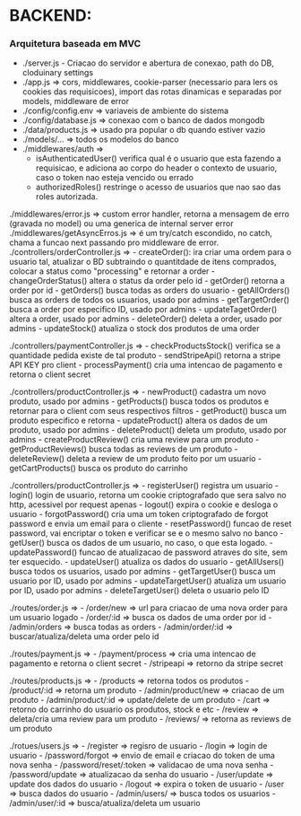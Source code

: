 # BACKEND:
  ### Arquitetura baseada em MVC
  
  - ./server.js -  Criacao do servidor e abertura de conexao, path do DB, cloduinary settings
  - ./app.js => cors, middlewares, cookie-parser (necessario para lers os cookies das requisicoes), import das rotas dinamicas e separadas por models, middleware de error
  - ./config/config.env => variaveis de ambiente do sistema
  - ./config/database.js => conexao com o banco de dados mongodb
  - ./data/products.js => usado pra popular o db quando estiver vazio
  - ./models/... => todos os modelos do banco
  - ./middlewares/auth => 
    - isAuthenticatedUser() verifica qual é o usuario que esta fazendo a requisicao, e adiciona ao corpo do header o contexto de usuario, caso o token nao esteja vencido ou errado
    - authorizedRoles() restringe o acesso de usuarios que nao sao das roles autorizada.
  
  ./middlewares/error.js => custom error handler, retorna a mensagem de erro (gravada no model) ou uma generica de internal server error
  ./middlewares/getAsyncErros.js => é um try/catch escondido, no catch, chama a funcao next passando pro middleware de error.
  ./controllers/orderController.js =>
    - createOrder(): ira criar uma ordem para o usuario tal, atualizar o BD subtraindo o quantitdade de itens comprados, colocar a status como "processing" e retornar a order
    - changeOrderStatus() altera o status da order pelo id
    - getOrder() retorna a order por id
    - getOrders() busca todas as orders do usuario
    - getAllOrders() busca as orders de todos os usuarios, usado por admins
    - getTargetOrder() busca a order por especifico ID, usado por admins
    - updateTagetOrder() altera a order, usado por admins
    - deleteOrder() deleta a order, usado por admins
    - updateStock() atualiza o stock dos produtos de uma order
  
  ./controllers/paymentController.js =>
    - checkProductsStock() verifica se a quantidade pedida existe de tal produto
    - sendStripeApi() retorna a stripe API KEY pro client
    - processPayment() cria uma intencao de pagamento e retorna o client secret 

  ./controllers/productController.js => 
    - newProduct() cadastra um novo produto, usado por admins
    - getProducts() busca todos os produtos e retornar para o client com seus respectivos filtros
    - getProduct() busca um produto especifico e retorna
    - updateProduct() altera os dados de um produto, usado por admins
    - deleteProduct() deleta um produto, usado por admins
    - createProductReview() cria uma review para um produto
    - getProductReviews() busca todas as reviews de um produto 
    - deleteReview() deleta a review de um produto feito por um usuario
    - getCartProducts() busca os produto do carrinho

  ./controllers/productController.js => 
    - registerUser() registra um usuario
    - login() login de usuario, retorna um cookie criptografado que sera salvo no http, acessivel por request apenas 
    - logout() expira o cookie e desloga o usuario
    - forgotPassword() cria uma um token criptografado de forgot password e envia um email para o cliente
    - resetPassword() funcao de reset password, vai encriptar o token e verificar se e o mesmo salvo no banco
    - getUser() busca os dados de um usuario, no caso, o que esta logado.
    - updatePassword() funcao de atualizacao de password atraves do site, sem ter esquecido.
    - updateUser() atualiza os dados do usuario
    - getAllUsers() busca todos os usuarios, usado por admins 
    - getTargetUser() busca um usuario por ID, usado por admins 
    - updateTargetUser() atualiza um usuario por ID, usado por admins
    - deleteTargetUser() deleta o usuario pelo ID

  ./routes/order.js =>
    - /order/new => url para criacao de uma nova order para um usuario logado
    - /order/:id => busca os dados de uma order por id
    - /admin/orders => busca todas as orders 
    - /admin/order/:id => buscar/atualiza/deleta uma order pelo id

  ./routes/payment.js =>
    - /payment/process => cria uma intencao de pagamento e retorna o client secret 
    - /stripeapi => retorno da stripe secret

  ./routes/products.js => 
    - /products => retorna todos os produtos
    - /product/:id => retorna um produto
    - /admin/product/new => criacao de um produto 
    - /admin/product/:id => update/delete de um produto
    - /cart => retorno do carrinho do usuario os produtos, stock e etc
    - /review => deleta/cria uma review para um produto
    - /reviews/ => retorna as reviews de um produto
    
  ./rotues/users.js => 
    - /register => regisro de usuario
    - /login => login de usuario
    - /password/forgot => envio de email e criacao do token de uma nova senha
    - /password/reset/:token => validacao de uma nova senha
    - /password/update => atualizacao da senha do usuario
    - /user/update => update dos dados do usuario
    - /logout => expira o token de usuario
    - /user => busca dados do usuario
    - /admin/users/ => busca todos os usuarios
    - /admin/user/:id => busca/atualiza/deleta um usuario
